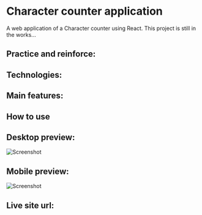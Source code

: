 # Character counter application

A web application of a Character counter using React. This project is still in the works...

## Practice and reinforce:


## Technologies:



## Main features:

## How to use


## **Desktop preview:**
![Screenshot](./preview/desktop-preview.png)

## **Mobile preview:**
![Screenshot](./preview/mobile-preview.png)

## Live site url:
